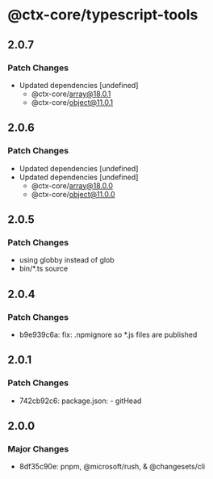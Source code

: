 # @ctx-core/typescript-tools

## 2.0.7

### Patch Changes

- Updated dependencies [undefined]
  - @ctx-core/array@18.0.1
  - @ctx-core/object@11.0.1

## 2.0.6

### Patch Changes

- Updated dependencies [undefined]
- Updated dependencies [undefined]
  - @ctx-core/array@18.0.0
  - @ctx-core/object@11.0.0

## 2.0.5

### Patch Changes

- using globby instead of glob
- bin/\*.ts source

## 2.0.4

### Patch Changes

- b9e939c6a: fix: .npmignore so \*.js files are published

## 2.0.1

### Patch Changes

- 742cb92c6: package.json: - gitHead

## 2.0.0

### Major Changes

- 8df35c90e: pnpm, @microsoft/rush, & @changesets/cli
